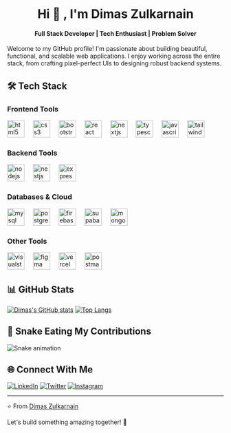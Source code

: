 <h1 align="center">Hi 👋 , I'm Dimas Zulkarnain</h1>

<h4 align='center'> Full Stack Developer | Tech Enthusiast | Problem Solver</h4>
<p>Welcome to my GitHub profile! I'm passionate about building beautiful, functional, and scalable web applications. I enjoy working across the entire stack, from crafting pixel-perfect UIs to designing robust backend systems.</p>

## 🛠 Tech Stack

### Frontend Tools
<div align="left">
  <img src="https://cdn.jsdelivr.net/gh/devicons/devicon/icons/html5/html5-original.svg" height="40" alt="html5 logo"  />
  <img width="12" />
  <img src="https://cdn.jsdelivr.net/gh/devicons/devicon/icons/css3/css3-original.svg" height="40" alt="css3 logo"  />
  <img width="12" />
  <img src="https://cdn.jsdelivr.net/gh/devicons/devicon/icons/bootstrap/bootstrap-original.svg" height="40" alt="bootstrap logo"  />
  <img width="12" />
  <img src="https://cdn.jsdelivr.net/gh/devicons/devicon/icons/react/react-original.svg" height="40" alt="react logo"  />
  <img width="12" />
  <img src="https://cdn.jsdelivr.net/gh/devicons/devicon/icons/nextjs/nextjs-original.svg" height="40" alt="nextjs logo"  />
  <img width="12" />
  <img src="https://cdn.jsdelivr.net/gh/devicons/devicon/icons/typescript/typescript-original.svg" height="40" alt="typescript logo"  />
  <img width="12" />
  <img src="https://cdn.jsdelivr.net/gh/devicons/devicon/icons/javascript/javascript-original.svg" height="40" alt="javascript logo"  />
  <img width="12" />
  <img src="https://cdn.simpleicons.org/tailwindcss/06B6D4" height="40" alt="tailwindcss logo"  />
</div>

### Backend Tools
<div align="left">
  <img src="https://cdn.jsdelivr.net/gh/devicons/devicon/icons/nodejs/nodejs-original.svg" height="40" alt="nodejs logo"  />
  <img width="12" />
  <img src="https://cdn.jsdelivr.net/gh/devicons/devicon/icons/nestjs/nestjs-original.svg" height="40" alt="nestjs logo"  />
  <img width="12" />
  <img src="https://skillicons.dev/icons?i=express" height="40" alt="express logo"  />
</div>

### Databases & Cloud
<div align="left">
  <img src="https://cdn.jsdelivr.net/gh/devicons/devicon/icons/mysql/mysql-original.svg" height="40" alt="mysql logo"  />
  <img width="12" />
  <img src="https://cdn.jsdelivr.net/gh/devicons/devicon/icons/postgresql/postgresql-original.svg" height="40" alt="postgresql logo"  />
  <img width="12" />
  <img src="https://cdn.jsdelivr.net/gh/devicons/devicon/icons/firebase/firebase-plain.svg" height="40" alt="firebase logo"  />
  <img width="12" />
  <img src="https://cdn.simpleicons.org/supabase/3ECF8E" height="40" alt="supabase logo"  />
  <img width="12" />
  <img src="https://cdn.jsdelivr.net/gh/devicons/devicon/icons/mongodb/mongodb-original.svg" height="40" alt="mongodb logo"  />
</div>

### Other Tools 
<div align="left">
  <img src="https://cdn.jsdelivr.net/gh/devicons/devicon/icons/visualstudio/visualstudio-plain.svg" height="40" alt="visualstudio logo"  />
  <img width="12" />
  <img src="https://cdn.jsdelivr.net/gh/devicons/devicon/icons/figma/figma-original.svg" height="40" alt="figma logo"  />
  <img width="12" />
  <img src="https://skillicons.dev/icons?i=vercel" height="40" alt="vercel logo"  />
  <img width="12" />
  <img src="https://cdn.simpleicons.org/postman/FF6C37" height="40" alt="postman logo"  />
</div>

## 📊 GitHub Stats
[![Dimas's GitHub stats](https://github-readme-stats.vercel.app/api?username=KINGDimsSky&show_icons=true&theme=radical)](https://github.com/KINGDimsSky)
[![Top Langs](https://github-readme-stats.vercel.app/api/top-langs/?username=KINGDimsSky&layout=compact&theme=radical)](https://github.com/KINGDimsSky)

## 🐍 Snake Eating My Contributions
![Snake animation](https://github.com/KINGDimsSky/KINGDimsSky/blob/output/github-contribution-grid-snake.svg)

## 🌐 Connect With Me
[![LinkedIn](https://img.shields.io/badge/-LinkedIn-0A66C2?style=flat-square&logo=linkedin)](https://linkedin.com/in/dimaszulkarnain)
[![Twitter](https://img.shields.io/badge/-Twitter-1DA1F2?style=flat-square&logo=twitter)](https://twitter.com/dimaszulkarnain)
[![Instagram](https://img.shields.io/badge/-Instagram-E4405F?style=flat-square&logo=instagram)](https://instagram.com/dimaszulkarnain)

---

⭐️ From [Dimas Zulkarnain](https://github.com/KINGDimsSky)

Let's build something amazing together! 🚀

